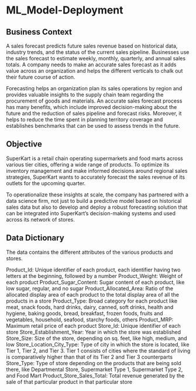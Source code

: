 # ML_Model-Deployment

## Business Context
A sales forecast predicts future sales revenue based on historical data, industry trends, and the status of the current sales pipeline. Businesses use the sales forecast to estimate weekly, monthly, quarterly, and annual sales totals. A company needs to make an accurate sales forecast as it adds value across an organization and helps the different verticals to chalk out their future course of action.

Forecasting helps an organization plan its sales operations by region and provides valuable insights to the supply chain team regarding the procurement of goods and materials. An accurate sales forecast process has many benefits, which include improved decision-making about the future and the reduction of sales pipeline and forecast risks. Moreover, it helps to reduce the time spent in planning territory coverage and establishes benchmarks that can be used to assess trends in the future.

## Objective
SuperKart is a retail chain operating supermarkets and food marts across various tier cities, offering a wide range of products. To optimize its inventory management and make informed decisions around regional sales strategies, SuperKart wants to accurately forecast the sales revenue of its outlets for the upcoming quarter.

To operationalize these insights at scale, the company has partnered with a data science firm, not just to build a predictive model based on historical sales data but also to develop and deploy a robust forecasting solution that can be integrated into SuperKart’s decision-making systems and used across its network of stores.

## Data Dictionary
The data contains the different attributes of the various products and stores.

Product_Id: Unique identifier of each product, each identifier having two letters at the beginning, followed by a number
Product_Weight: Weight of each product
Product_Sugar_Content: Sugar content of each product, like low sugar, regular, and no sugar
Product_Allocated_Area: Ratio of the allocated display area of each product to the total display area of all the products in a store
Product_Type: Broad category for each product like meat, snack foods, hard drinks, dairy, canned, soft drinks, health and hygiene, baking goods, bread, breakfast, frozen foods, fruits and vegetables, household, seafood, starchy foods, others
Product_MRP: Maximum retail price of each product
Store_Id: Unique identifier of each store
Store_Establishment_Year: Year in which the store was established
Store_Size: Size of the store, depending on sq. feet, like high, medium, and low
Store_Location_City_Type: Type of city in which the store is located, like Tier 1, Tier 2, and Tier 3. Tier 1 consists of cities where the standard of living is comparatively higher than that of its Tier 2 and Tier 3 counterparts
Store_Type: Type of store depending on the products that are being sold there, like Departmental Store, Supermarket Type 1, Supermarket Type 2, and Food Mart
Product_Store_Sales_Total: Total revenue generated by the sale of that particular product in that particular store
